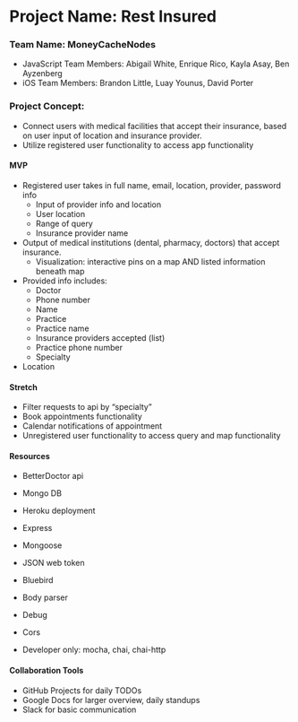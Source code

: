 # Project Name: Rest Insured

### Team Name: MoneyCacheNodes
* JavaScript Team Members: Abigail White, Enrique Rico, Kayla Asay, Ben Ayzenberg
* iOS Team Members: Brandon Little, Luay Younus, David Porter

### Project Concept:
* Connect users with medical facilities that accept their insurance, based on user input of location and insurance provider.
* Utilize registered user functionality to access app functionality

#### MVP
* Registered user takes in full name, email, location, provider, password info
  * Input of provider info and location
  * User location
  * Range of query
  * Insurance provider name
* Output of medical institutions (dental, pharmacy, doctors) that accept insurance.
  * Visualization: interactive pins on a map AND listed information beneath map
* Provided info includes:
  * Doctor
  * Phone number
  * Name
  * Practice
  * Practice name
  * Insurance providers accepted (list)
  * Practice phone number
  * Specialty
* Location

#### Stretch
* Filter requests to api by “specialty”
* Book appointments functionality
* Calendar notifications of appointment
* Unregistered user functionality to access query and map functionality

#### Resources
  * BetterDoctor api
  * Mongo DB
  * Heroku deployment
  * Express
  * Mongoose
  * JSON web token
  * Bluebird
  * Body parser
  * Debug
  * Cors

* Developer only: mocha, chai, chai-http


#### Collaboration Tools
  * GitHub Projects for daily TODOs
  * Google Docs for larger overview, daily standups
  * Slack for basic communication
